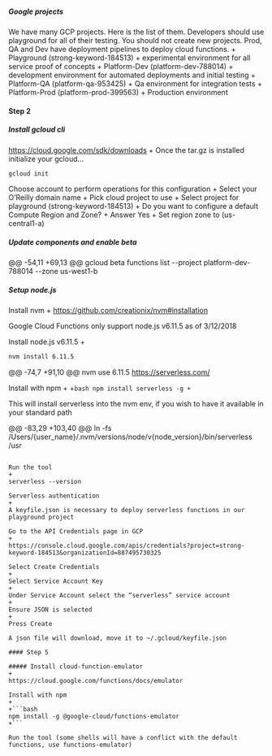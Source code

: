 ##### Google projects
 We have many GCP projects. Here is the list of them.  Developers should use playground for all of their testing. You should not create new projects.  Prod, QA and Dev have deployment pipelines to deploy cloud functions.
+
 Playground (strong-keyword-184513)
+
 experimental environment for all service proof of concepts
+
 Platform-Dev (platform-dev-788014)
+
 development environment for automated deployments and initial testing
+
 Platform-QA (platform-qa-953425)
+
 Qa environment for integration tests
+
 Platform-Prod (platform-prod-399563)
+
 Production environment
 
 #### Step 2
 
 ##### Install gcloud cli
 
 https://cloud.google.com/sdk/downloads
+
 Once the tar.gz is installed initialize your gcloud...
 
 ```bash
 gcloud init
 ```
 
 Choose account to perform operations for this configuration
+
 Select your O’Reilly domain name
+
 Pick cloud project to use
+
 Select project for playground (strong-keyword-184513)
+
 Do you want to configure a default Compute Region and Zone?
+
 Answer Yes
+
 Set region zone to (us-central1-a)
 
 ##### Update components and enable beta
@@ -54,11 +69,13 @@ gcloud beta functions list --project platform-dev-788014 --zone us-west1-b
 ##### Setup node.js
 
 Install nvm
+
 https://github.com/creationix/nvm#installation
 
 Google Cloud Functions only support node.js v6.11.5 as of 3/12/2018
 
 Install node.js v6.11.5
+
 ```bash
 nvm install 6.11.5
 ```
@@ -74,7 +91,10 @@ nvm use 6.11.5
 https://serverless.com/
 
 Install with npm
+
+```bash
 npm install serverless -g
+```
 
 This will install serverless into the nvm env, if you wish to have it available in your standard path
 
@@ -83,29 +103,40 @@ ln -fs /Users/{user_name}/.nvm/versions/node/v{node_version}/bin/serverless /usr
 ```
 
 Run the tool
+
 serverless --version
 
 Serverless authentication
+
 A keyfile.json is necessary to deploy serverless functions in our playground project
 
 Go to the API Credentials page in GCP
+
 https://console.cloud.google.com/apis/credentials?project=strong-keyword-184513&organizationId=887495730325
 
 Select Create Credentials
+
 Select Service Account Key
+
 Under Service Account select the “serverless” service account
+
 Ensure JSON is selected
+
 Press Create
 
 A json file will download, move it to ~/.gcloud/keyfile.json
 
 #### Step 5
 
 ##### Install cloud-function-emulator
+
 https://cloud.google.com/functions/docs/emulator
 
 Install with npm
+
+```bash
 npm install -g @google-cloud/functions-emulator
+```
 
 Run the tool (some shells will have a conflict with the default functions, use functions-emulator)